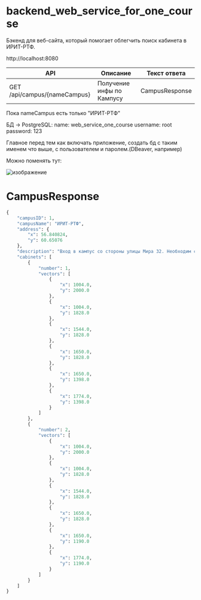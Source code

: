 # backend_web_service_for_one_course
Бэкенд для веб-сайта, который помогает облегчить поиск кабинета в ИРИТ-РТФ. 

http://localhost:8080

| API | Описание | Текст ответа |
| --- | -------- | ------------ |
| GET /api/campus/{nameCampus} | Получение инфы по Кампусу | CampusResponse |

Пока nameCampus есть только "ИРИТ-РТФ"

БД -> PostgreSQL:
  name: web_service_one_course
  username: root
  password: 123

Главное перед тем как включать приложение, создать бд с таким именем что выше, с пользователем и паролем.(DBeaver, например)

Можно поменять тут:

![изображение](https://github.com/YaEtoTui/backend_web_service_for_one_course/assets/102538132/d9e2a15c-e437-47a8-ab92-389bfc91c4f7)


# CampusResponse

```py
{
    "campusID": 1,
    "campusName": "ИРИТ-РТФ",
    "address": {
        "x": 56.840824,
        "y": 60.65076
    },
    "description": "Вход в кампус со стороны улицы Мира 32. Необходим студенческий и пропуск",
    "cabinets": [
        {
            "number": 1,
            "vectors": [
                {
                    "x": 1004.0,
                    "y": 2000.0
                },
                {
                    "x": 1004.0,
                    "y": 1828.0
                },
                {
                    "x": 1544.0,
                    "y": 1828.0
                },
                {
                    "x": 1650.0,
                    "y": 1828.0
                },
                {
                    "x": 1650.0,
                    "y": 1398.0
                },
                {
                    "x": 1774.0,
                    "y": 1398.0
                }
            ]
        },
        {
            "number": 2,
            "vectors": [
                {
                    "x": 1004.0,
                    "y": 2000.0
                },
                {
                    "x": 1004.0,
                    "y": 1828.0
                },
                {
                    "x": 1544.0,
                    "y": 1828.0
                },
                {
                    "x": 1650.0,
                    "y": 1828.0
                },
                {
                    "x": 1650.0,
                    "y": 1190.0
                },
                {
                    "x": 1774.0,
                    "y": 1190.0
                }
            ]
        }
    ]
}
```
